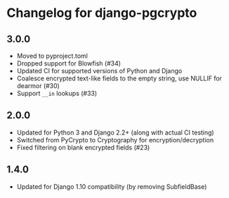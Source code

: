 # Changelog for django-pgcrypto

## 3.0.0

* Moved to pyproject.toml
* Dropped support for Blowfish (#34)
* Updated CI for supported versions of Python and Django
* Coalesce encrypted text-like fields to the empty string, use NULLIF for dearmor (#30)
* Support `__in` lookups (#33)


## 2.0.0

* Updated for Python 3 and Django 2.2+ (along with actual CI testing)
* Switched from PyCrypto to Cryptography for encryption/decryption
* Fixed filtering on blank encrypted fields (#23)


## 1.4.0

* Updated for Django 1.10 compatibility (by removing SubfieldBase)
